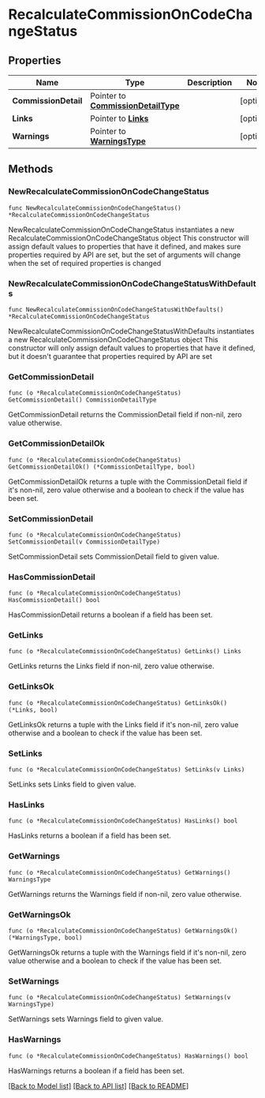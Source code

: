 # RecalculateCommissionOnCodeChangeStatus

## Properties

Name | Type | Description | Notes
------------ | ------------- | ------------- | -------------
**CommissionDetail** | Pointer to [**CommissionDetailType**](CommissionDetailType.md) |  | [optional] 
**Links** | Pointer to [**Links**](Links.md) |  | [optional] 
**Warnings** | Pointer to [**WarningsType**](WarningsType.md) |  | [optional] 

## Methods

### NewRecalculateCommissionOnCodeChangeStatus

`func NewRecalculateCommissionOnCodeChangeStatus() *RecalculateCommissionOnCodeChangeStatus`

NewRecalculateCommissionOnCodeChangeStatus instantiates a new RecalculateCommissionOnCodeChangeStatus object
This constructor will assign default values to properties that have it defined,
and makes sure properties required by API are set, but the set of arguments
will change when the set of required properties is changed

### NewRecalculateCommissionOnCodeChangeStatusWithDefaults

`func NewRecalculateCommissionOnCodeChangeStatusWithDefaults() *RecalculateCommissionOnCodeChangeStatus`

NewRecalculateCommissionOnCodeChangeStatusWithDefaults instantiates a new RecalculateCommissionOnCodeChangeStatus object
This constructor will only assign default values to properties that have it defined,
but it doesn't guarantee that properties required by API are set

### GetCommissionDetail

`func (o *RecalculateCommissionOnCodeChangeStatus) GetCommissionDetail() CommissionDetailType`

GetCommissionDetail returns the CommissionDetail field if non-nil, zero value otherwise.

### GetCommissionDetailOk

`func (o *RecalculateCommissionOnCodeChangeStatus) GetCommissionDetailOk() (*CommissionDetailType, bool)`

GetCommissionDetailOk returns a tuple with the CommissionDetail field if it's non-nil, zero value otherwise
and a boolean to check if the value has been set.

### SetCommissionDetail

`func (o *RecalculateCommissionOnCodeChangeStatus) SetCommissionDetail(v CommissionDetailType)`

SetCommissionDetail sets CommissionDetail field to given value.

### HasCommissionDetail

`func (o *RecalculateCommissionOnCodeChangeStatus) HasCommissionDetail() bool`

HasCommissionDetail returns a boolean if a field has been set.

### GetLinks

`func (o *RecalculateCommissionOnCodeChangeStatus) GetLinks() Links`

GetLinks returns the Links field if non-nil, zero value otherwise.

### GetLinksOk

`func (o *RecalculateCommissionOnCodeChangeStatus) GetLinksOk() (*Links, bool)`

GetLinksOk returns a tuple with the Links field if it's non-nil, zero value otherwise
and a boolean to check if the value has been set.

### SetLinks

`func (o *RecalculateCommissionOnCodeChangeStatus) SetLinks(v Links)`

SetLinks sets Links field to given value.

### HasLinks

`func (o *RecalculateCommissionOnCodeChangeStatus) HasLinks() bool`

HasLinks returns a boolean if a field has been set.

### GetWarnings

`func (o *RecalculateCommissionOnCodeChangeStatus) GetWarnings() WarningsType`

GetWarnings returns the Warnings field if non-nil, zero value otherwise.

### GetWarningsOk

`func (o *RecalculateCommissionOnCodeChangeStatus) GetWarningsOk() (*WarningsType, bool)`

GetWarningsOk returns a tuple with the Warnings field if it's non-nil, zero value otherwise
and a boolean to check if the value has been set.

### SetWarnings

`func (o *RecalculateCommissionOnCodeChangeStatus) SetWarnings(v WarningsType)`

SetWarnings sets Warnings field to given value.

### HasWarnings

`func (o *RecalculateCommissionOnCodeChangeStatus) HasWarnings() bool`

HasWarnings returns a boolean if a field has been set.


[[Back to Model list]](../README.md#documentation-for-models) [[Back to API list]](../README.md#documentation-for-api-endpoints) [[Back to README]](../README.md)



